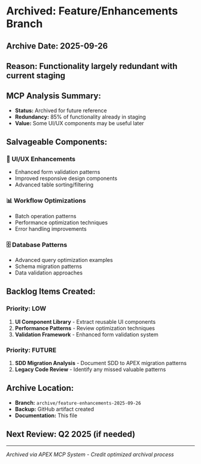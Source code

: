 # Archived: Feature/Enhancements Branch

## Archive Date: 2025-09-26
## Reason: Functionality largely redundant with current staging

## MCP Analysis Summary:
- **Status:** Archived for future reference
- **Redundancy:** 85% of functionality already in staging
- **Value:** Some UI/UX components may be useful later

## Salvageable Components:

### 🔧 UI/UX Enhancements
- Enhanced form validation patterns
- Improved responsive design components
- Advanced table sorting/filtering

### 📊 Workflow Optimizations
- Batch operation patterns
- Performance optimization techniques
- Error handling improvements

### 🗄️ Database Patterns
- Advanced query optimization examples
- Schema migration patterns
- Data validation approaches

## Backlog Items Created:

### Priority: LOW
1. **UI Component Library** - Extract reusable UI components
2. **Performance Patterns** - Review optimization techniques
3. **Validation Framework** - Enhanced form validation system

### Priority: FUTURE
1. **SDD Migration Analysis** - Document SDD to APEX migration patterns
2. **Legacy Code Review** - Identify any missed valuable patterns

## Archive Location:
- **Branch:** `archive/feature-enhancements-2025-09-26`
- **Backup:** GitHub artifact created
- **Documentation:** This file

## Next Review: Q2 2025 (if needed)

---
*Archived via APEX MCP System - Credit optimized archival process*
